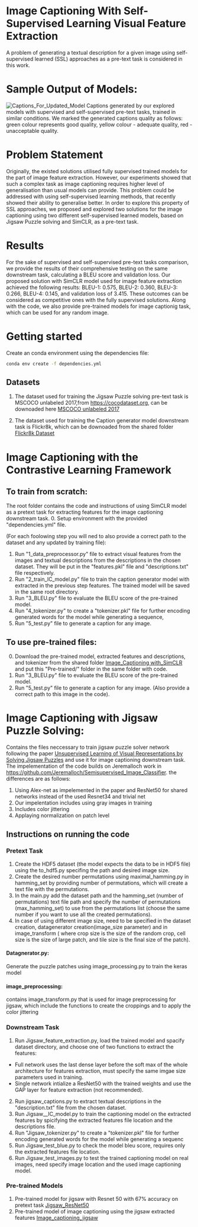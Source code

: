 # Image Captioning With Self-Supervised Learning Visual Feature Extraction
A problem of generating a textual description for a given image using self-supervised learned (SSL) approaches as a pre-text task is considered in this work.

# Sample Output of Models:
![Captions_For_Updated_Model](https://user-images.githubusercontent.com/45034431/117573575-aeb68d80-b0e9-11eb-9991-4414f0ba6307.JPG)
Captions generated by our explored models with supervised and self-supervised pre-text tasks, trained in similar conditions. We marked the generated captions quality as follows: green colour represents good quality, yellow colour - adequate quality, red - unacceptable quality.

# Problem Statement
Originally, the existed solutions utilised fully supervised trained models for the part of image feature extraction. However, our experiments showed that such a complex task as image captioning requires higher level of generalisation than usual models can provide. This problem could be addressed with using self-supervised learning methods, that recently showed their ability to generalise better.
In order to explore this property of SSL approaches, we proposed and explored two solutions for the image captioning using two different self-supervised learned models, based on Jigsaw Puzzle solving and SimCLR, as a pre-text task.

# Results
For the sake of supervised and self-supervised pre-text tasks comparison, we provide the results of their comprehensive testing on the same downstream task, calculating a BLEU score and validation loss. Our proposed solution with SimCLR model used for image feature extraction achieved the following results: BLEU-1: 0.575, BLEU-2: 0.360, BLEU-3: 0.266, BLEU-4: 0.145, and validation loss of 3.415. These outcomes can be considered as competitive ones with the fully supervised solutions.
Along with the code, we also provide pre-trained models for image captionig task, which can be used for any random image.

# Getting started
Create an conda environment using the dependencies file:
```sh
conda env create -f dependencies.yml
```

## Datasets
1. The dataset used for training the Jigsaw Puzzle solving pre-text task is MSCOCO unlabeled 2017,from https://cocodataset.org, can be downoaded here  [MSCOCO unlabeled 2017](http://images.cocodataset.org/zips/unlabeled2017.zip) 

2. The dataset used for training the Caption generator model downstream task is Flickr8k, which can be downoaded from the shared folder [Flickr8k Dataset](https://mbzuaiac-my.sharepoint.com/:f:/g/personal/20020067_mbzuai_ac_ae/Eph0MaHxg5FCjmMvtQf_p7sBjBf6G4_JWkCPXoawXZT9Mw?e=5EVLxf) 


# Image Captioning with the Contrastive Learning Framework

## To train from scratch:
The root folder contains the code and instructions of using SimCLR model as a pretext task for extracting features for the image captioning downstream task.
0. Setup environment with the provided "dependencies.yml" file.

(For each foolowing step you will ned to also provide a correct path to the dataset and any updated by training file):
1. Run "1_data_preprocessor.py" file to extract visual features from the images and textual descriptions from the descriptions in the chosen dataset. They will be put in the "features.pkl" file and "descriptions.txt" file respectively.
2. Run "2_train_IC_model.py" file to train the caption generator model with extracted in the previous step features. The trained model will be saved in the same root directory.
3. Run "3_BLEU.py" file to evaluate the BLEU score of the pre-trained model.
4. Run "4_tokenizer.py" to create a "tokenizer.pkl" file for further encoding generated words for the model while generating a sequence,
5. Run "5_test.py" file to generate a caption for any image.

## To use pre-trained files:
0. Download the pre-trained model, extracted features and descriptions, and tokenizer from the shared folder [Image_Captioning with_SimCLR](https://mbzuaiac-my.sharepoint.com/:f:/g/personal/20020067_mbzuai_ac_ae/EpbmvMjAMQlNij__vSXoOMQBdv34t5Ws47uIeUdH4LgT3A?e=xQGWWv) and put this "Pre-trained/" folder in the same folder with code.
1. Run "3_BLEU.py" file to evaluate the BLEU score of the pre-trained model.
2. Run "5_test.py" file to generate a caption for any image. (Also provide a correct path to this image in the code).


# Image Captioning with Jigsaw Puzzle Solving:
Contains the files neccessary to train jigsaw puzzle solver network following the paper [Unsupervised Learning of Visual Representations by Solving Jigsaw Puzzles](https://arxiv.org/abs/1603.09246) and use it for image captioning downstream task.
The impelementation of the code builds on Jeremalloch work in https://github.com/Jeremalloch/Semisupervised_Image_Classifier.
the differences are as follows:
1. Using Alex-net as impelemented in the paper and ResNet50 for shared networks instead of the used Resnet34 and trivial net
2. Our impelentation includes using gray images in training
3. Includes color jittering
4. Applaying normalization on patch level

## Instructions on running the code
### Pretext Task
1. Create the HDF5 dataset (the model expects the data to be in HDF5 file) using the to_hdf5.py specifing the path and desired image size.
2. Create the desired number permutations using maximal_hamming.py in hamming_set by providing number of permutations, which will create a text file with the permutations.
3. In the main.py add the dataset path and the hamming_set (number of permutations) text file path and specify the number of permutations (max_hamming_set) to use from the permutations list (choose the same number if you want to use all the created permutations).
4. In case of using different image size, need to be specified in the dataset creation, datagenerator creation(image_size parameter) and in image_transform ( where crop size is the size of the random crop, cell size  is the size of large patch, and tile size is the final size of the patch).

#### Datagnerator.py:
Generate the puzzle patches using image_processing.py to train the keras model
#### image_preprocessing:
contains image_transform.py that is used for image preprocessing for jigsaw, which include  the functions to create the croppings and to apply the color jittering
### Downstream Task
1. Run Jigsaw_feature_extraction.py, load the trained model and spacify dataset directory, and choose one of two functions  to extract the features: 
  - Full network uses the last dense layer before the soft max of the whole architecture for features extraction, must specify the same imgae size parameters used in training.
  -  Single network intialize a ResNet50 with the trained weights and use the GAP layer for feature extraction (not recommended).
2. Run jigsaw_captions.py to extract textual descriptions in the "description.txt" file from the chosen dataset.
3. Run Jigsaw__IC_model.py to train the captioning model on the extracted features by spicifying the extracted features file location and the descriptions file.
4. Run "Jigsaw_tokenizer.py" to create a "tokenizer.pkl" file for further encoding generated words for the model while generating a sequenc
5. Run Jigsaw_test_blue.py to check the model bleu score, requires only the extracted features file location.
6. Run Jigsaw_test_images.py  to test the trained captioning model on real images, need specify image location and the used image captioning model.

### Pre-trained Models
1. Pre-trained model for jigsaw with Resnet 50 with 67% accuracy on pretext task [Jigsaw_ResNet50](https://mbzuaiac-my.sharepoint.com/:u:/g/personal/20020053_mbzuai_ac_ae/Ed2xPGXaqqpNuQfawHm5HvYBUbW4fL3HNLnTr9HAcrtDvQ?e=3OnR8N)
2. Pre-trained model of image captioning using the jigsaw extracted features [Image_captioning_jigsaw](https://mbzuaiac-my.sharepoint.com/:u:/g/personal/20020053_mbzuai_ac_ae/EXHOb314z-1JlFZKr-umQ8kBOl_A9Q6s3ijJxWxknnheNQ?e=2Q00iC)
